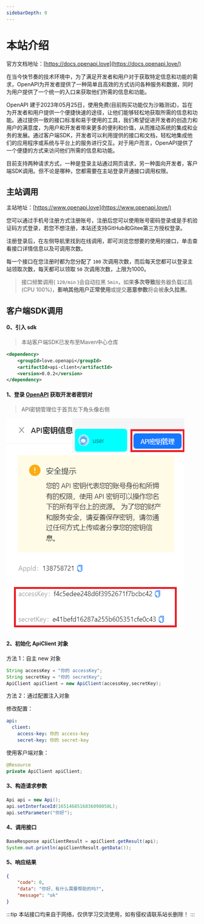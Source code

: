 ```yaml
---
sidebarDepth: 0
---
```


# 本站介绍

官方文档地址：[https://docs.openapi.love](https://docs.openapi.love/)

在当今快节奏的技术环境中，为了满足开发者和用户对于获取特定信息和功能的需求，OpenAPI为开发者提供了一种简单且高效的方式访问各种服务和数据，同时为用户提供了一个统一的入口来获取他们所需的信息和功能。

OpenAPI 建于2023年05月25日，使用免费(目前购买功能仅为沙箱测试)，旨在为开发者和用户提供一个便捷快速的途径，让他们能够轻松地获取所需的信息和功能。通过提供一致的接口标准和易于使用的工具，我们希望促进开发者的创造力和用户的满意度，为用户和开发者带来更多的便利和价值，从而推动系统的集成和业务的发展。通过客户端SDK，开发者可以利用提供的接口和文档，轻松地集成他们的应用程序或系统与平台上的服务进行交互。对于用户而言，OpenAPI提供了一个便捷的方式来访问他们所需的信息和功能。

目前支持两种请求方式，一种是登录主站通过网页请求，另一种面向开发者，客户端SDK调用。但不论是哪种，您都需要在主站登录开通接口调用权限。

## 主站调用

主站地址：[https://www.openapi.love](https://www.openapi.love/)

您可以通过手机号注册方式注册账号，注册后您可以使用账号密码登录或是手机验证码方式登录，若您不想注册，本站还支持GitHub和Gitee第三方授权登录。

注册登录后，在左侧导航里找到在线调用，即可浏览您想要的使用的接口，单击查看接口详情信息以及可调用次数。

每一个接口在您注册时都为您分配了 `100` 次调用次数，而后每天您都可以登录主站领取次数，每天都可以领取 `50` 次调用次数，上限为1000。

> 接口频繁调用( `120/min` )会自动拉黑 `5min`，如果**多次导致**服务器负载过高(CPU 100%)，**影响其他用户正常使用**或提交**恶意参数**将会被**永久拉黑**。

## 客户端SDK调用

#### 0、引入 sdk

> 本站客户端SDK已发布至Maven中心仓库

```xml
<dependency>
    <groupId>love.openapi</groupId>
    <artifactId>api-client</artifactId>
    <version>0.0.2</version>
</dependency>
```

#### 1、登录 [OpenAPI](https://www.openapi.love) 获取开发者密钥对

> API密钥管理位于首页左下角头像右侧

![dsBuffer](./README/dsBuffer.png)

#### 2、初始化 ApiClient 对象

方法 1：自主 new 对象

```java
String accessKey = "你的 accessKey";
String secretKey = "你的 secretKey";
ApiClient apiClient = new ApiClient(accessKey,secretKey);
```

方法 2：通过配置注入对象

修改配置：

```yaml
api:
  client:
    access-key: 你的 access-key
    secret-key: 你的 secret-key
```

使用客户端对象：

```java
@Resource
private ApiClient apiClient;
```

#### 3、构造请求参数

```java
Api api = new Api();
api.setInterfaceId(1651468516836098050L);
api.setParameter("你好");
```

#### 4、调用接口

```java
BaseResponse apiClientResult = apiClient.getResult(api);
System.out.println(apiClientResult.getData());
```

#### 5、响应结果

```json
{
	"code": 0,
    "data": "你好，有什么需要帮助的吗?",
    "message": "ok"
}
```



:::tip
本站接口均来自于网络，仅供学习交流使用，如有侵权请联系站长删除！
:::